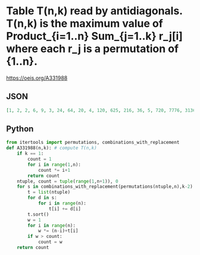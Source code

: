 # Table T\(n,k\) read by antidiagonals\. T\(n,k\) is the maximum value of Product\_\{i\=1\.\.n\} Sum\_\{j\=1\.\.k\} r\_j\[i\] where each r\_j is a permutation of \{1\.\.n\}\.
https://oeis.org/A331988
## JSON
```JSON
[1, 2, 2, 6, 9, 3, 24, 64, 20, 4, 120, 625, 216, 36, 5, 720, 7776, 3136, 512, 56, 6, 5040, 117649, 59049, 10000, 1000, 81, 7, 40320, 2097152, 1331000, 248832, 24336, 1728, 110, 8, 362880, 43046721, 35831808, 7529536, 759375, 50625, 2744, 144, 9, 3628800, 1000000000, 1097199376, 268435456, 28652616, 1889568, 93636, 4096, 182, 10]
```
## Python
```Python
from itertools import permutations, combinations_with_replacement
def A331988(n,k): # compute T(n,k)
    if k == 1:
        count = 1
        for i in range(1,n):
            count *= i+1
        return count
    ntuple, count = tuple(range(1,n+1)), 0
    for s in combinations_with_replacement(permutations(ntuple,n),k-2):
        t = list(ntuple)
        for d in s:
            for i in range(n):
                t[i] += d[i]
        t.sort()
        w = 1
        for i in range(n):
            w *= (n-i)+t[i]
        if w > count:
            count = w
    return count
```
